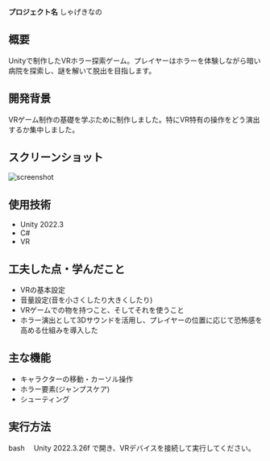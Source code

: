 **プロジェクト名**
しゃげきなの

## 概要
Unityで制作したVRホラー探索ゲーム。プレイヤーはホラーを体験しながら暗い病院を探索し、謎を解いて脱出を目指します。

## 開発背景
VRゲーム制作の基礎を学ぶために制作しました。特にVR特有の操作をどう演出するか集中しました。

## スクリーンショット
![screenshot](./images/sample.png)

## 使用技術
- Unity 2022.3
- C#
- VR

## 工夫した点・学んだこと
- VRの基本設定
- 音量設定(音を小さくしたり大きくしたり)
- VRゲームでの物を持つこと、そしてそれを使うこと
- ホラー演出として3Dサウンドを活用し、プレイヤーの位置に応じて恐怖感を高める仕組みを導入した

## 主な機能
- キャラクターの移動・カーソル操作
- ホラー要素(ジャンプスケア)
- シューティング

## 実行方法
bash 　Unity 2022.3.26f で開き、VRデバイスを接続して実行してください。 　
